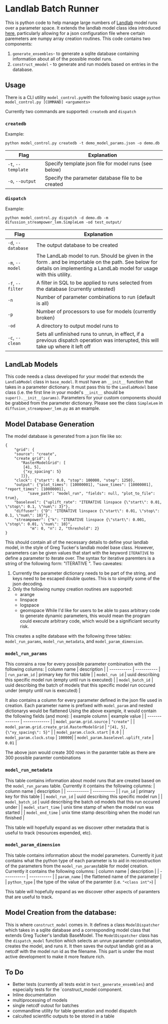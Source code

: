 # Landlab Batch Runner
This is python code to help manage large numbers of [Landlab](https://github.com/landlab/landlab) model runs over a parameter space.  It extends the landlab model class idea introduced [here](https://github.com/gregtucker/bigantr_model/blob/main/model_base/model_base.py), particularly allowing for a json configuration file where certain paremeters are numpy array creation routines.  This code contains two components:
1. `generate_ensembles`- to generate a sqlite database containing information about all of the possible model runs.
2. `construct_mmodel` - to generate and run models based on entries in the database.

## Usage
There is a CLI utility `model_control.py`with the following basic usage `python model_control.py [COMMAND] <arguments>`

Currently two commands are supported: `createdb` and `dispatch`

### `createdb`
Example:
```
python model_control.py createdb -t demo_model_params.json -o demo.db
```
| Flag | Explanation |
| --------- | ----------- |
| `-t`, `--template` | Specify template json file for model runs (see below) |
| `-o`, `--output`   | Specify the parameter database file to be created |

### `dispatch`
Example:
```
python model_control.py dispatch -d demo.db -m difussion_streampower_lem.SimpleLem -od test_output/ 
```
| Flag | Explanation |
| ---- | ----------- |
| `-d`, `--database` | The output database to be created |
| `-m`, `--model` | The LandLab model to run.  Should be given in the form <module>.<classname> and be importable on the path.  See below for details on implementing a LandLab model for usage with this utility. |
| `-f`, `--filter` | A filter in SQL to be applied to runs selected from the database (currently untested) |
| `-n` | Number of parameter combinations to run (default is all) |
| `-p` | Number of processors to use for models (currently broken) |
| `-od` | A directory to output model runs to |
| `-c`, `--clean` | Sets all unfinished runs to unrun, in effect, if a previous dispatch operation was interupted, this will take up where it left off |

## LandLab Models
This code needs a class developed for your model that extends the `LandlabModel` class in `base_model`.  It must have an `__init__` function that takes in a parameter dictionary.  It must pass this to the `LandlabModel` base class (i.e. the first line in your model's `__init__` should be `super().__init__(params)`.  Parameters for your custom components should be grabbed from the parameter dictionary.  Please see the class `SimpleLem` in `diffusion_streampower_lem.py` as an example.

## Model Database Generation
The model database is generated from a json file like so:
```
{
    "grid": {
	"source": "create",
	"create_grid": {
	   "RasterModelGrid": [
		[41, 5],
		{"xy_spacing": 5}
	   ]}},
    "clock": {"start": 0.0, "stop": 100000, "step": 1250},
    "output": {"plot_times": [10000001], "save_times": [10000001], "report_times": [10000001],
	      "save_path": "model_run", "fields": null, "plot_to_file": true},
    "baselevel": {"uplift_rate": "ITERATIVE linspace {\"start\": 0.01, \"stop\": 0.1, \"num\": 3}"},
    "diffuser": {"D": "ITERATIVE linspace {\"start\": 0.01, \"stop\": 0.1, \"num\": 10}"},
    "streampower": {"k": "ITERATIVE linspace {\"start\": 0.001, \"stop\": 0.01, \"num\": 10}",
		   "m": 0, "n": 2, "threshold": 2}
}
```
This should contain all of the necessary details to define your landlab model, in the style of Greg Tucker's landlab model base class.  However, parameters can be given values that start with the keyword `ITERATIVE` to define a parameter to iterate over.  The syntax for iterative paremters is a string of the following form: "ITERATIVE <numpy array creation function name> <parameter dictionary>".  Two caveates:
1. Currently the parameter dictionary needs to be part of the string, and keys need to be escaped double quotes.  This is to simplify some of the json decoding.
2. Only the following numpy creation routines are supported:
   - arange
   - linspace
   - logspace
   - geomspace
While I'd like for users to be able to pass arbitrary code to generate dynamic parameters, this would mean the program could execute arbitrary code, which would be a significiant security risk.

This creates a sqlite database with the following three tables: `model_run_params`, `model_run_metadata`, and `model_param_dimension`.

### `model_run_params`
This conrains a row for every possible parameter combination with the following columns:
| column name | description |
| ----------- | ----------- |
| `run_param_id`      | primary key for this table |
| `model_run id` | uuid describing this specific model run (empty until run is executed) |
| `model_batch_id` | uuid describing the batch of models that this specific model run occured under (empty until run is executed) |

It also contains a column for every parameter defined in the json file used in creation.  Each parameter name is prefixed with `model_param` and nested dictionarys would be flattened  Using the above example, it would contain the following fields (and more):
| example column | example value |
| -------------- | ------------- |
| `model_param.grid.source` | `"create"` |
| `model_param.grid.create_grid.RasterModelGrid` | `"[41, 5], {\"xy_spacing\": 5}"` |
| `model_param.clock.start` | `0.0` |
| `model_param.clock.stop` | `100000`|
| `model_param.baselevel.uplift_rate` | `0.01` |

The above json would create 300 rows in the paramter table as there are 300 possible paramter combinations

### `model_run_metadata`
This table contains information about model runs that are created based on the `model_run_params` table.  Currently it contains the following columns:
| column name | description |
| ----------- | ----------- |
| `run_id` | primary key for this table |
| `model_run_id` | uuid describing this specific model run |
| `model_batch_id` | uuid describing the batch od models that this run occured under |
| `model_start_time` | unix time stamp of when the model run was started |
| `model_end_time` | unix time stamp describing when the model run finished |

This table will hopefully expand as we discover other metadata that is useful to track (resources expended, etc).

### `model_param_dimension`
This table contains information about the model parameters.  Currently it just contains what the python type of each parameter is to aid in reconstruction of the parameters from the `model_run_params`table for model creation.  Currently it contains the following columns:
| column name | description |
| ----------- | ----------- |
| `param_name` | the flattened name of the parameter |
| `python_type` | the type of the value of the paramter (i.e. `"<class int">`) |

This table will hopefully expand as we discover other aspects of paramters that are useful to track.

## Model Creation from the database:
This is where `construct_model` comes in.  It defines a class `ModelDispatcher` which takes in a sqlite database and a corresponding model class that extends Greg Tucker's landlab BaseModel.  The `ModelDispatcher` class has the `dispatch_model` function which selects an unrun parameter combination, creates the model, and runs it.  It then saves the output landlab grid as a netcdf with the model run id as the filename.  This part is under the most active development to make it more feature rich.

## To Do
- Better tests (currently all tests exist in `test_generate_ensembles`) and especially tests for the `construct_model component.
- Inline documentation
- multiprocessing of models
- single netcdf outout for batches
- commandline utility for table generation and model dispatch
- calculted scientific outputs to be stored in a table
